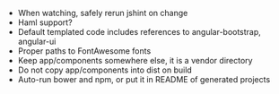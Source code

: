 - When watching, safely rerun jshint on change
- Haml support?
- Default templated code includes references to angular-bootstrap, angular-ui
- Proper paths to FontAwesome fonts
- Keep app/components somewhere else, it is a vendor directory
- Do not copy app/components into dist on build
- Auto-run bower and npm, or put it in README of generated projects
